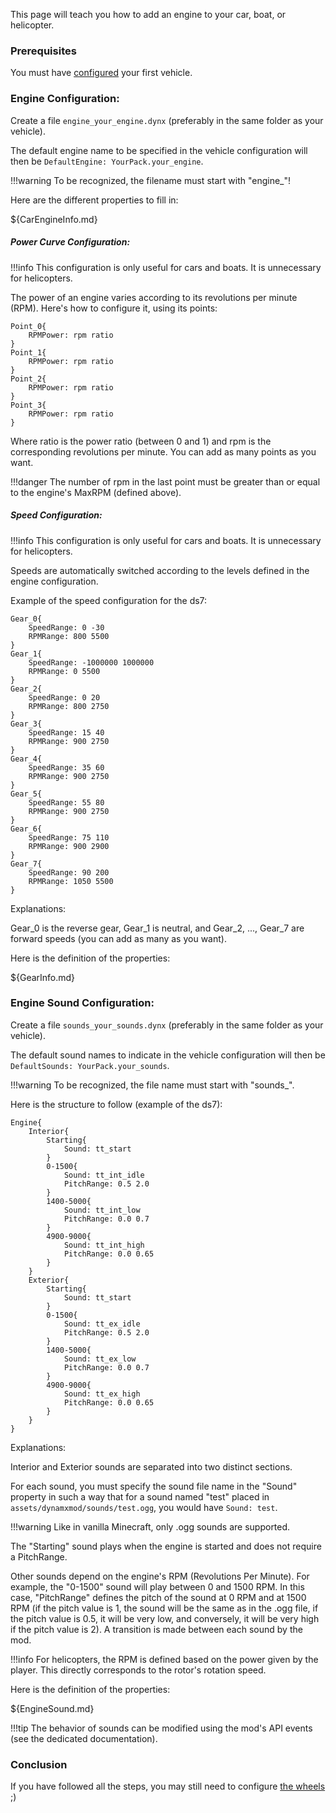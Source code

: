 This page will teach you how to add an engine to your car, boat, or helicopter.

### Prerequisites

You must have [configured](ModularVehicleInfo.md) your first vehicle.

### Engine Configuration:

Create a file `engine_your_engine.dynx` (preferably in the same folder as your vehicle).

The default engine name to be specified in the vehicle configuration will then be `DefaultEngine: YourPack.your_engine`.

!!!warning
    To be recognized, the filename must start with "engine_"!

Here are the different properties to fill in:

${CarEngineInfo.md}

##### Power Curve Configuration:

!!!info
    This configuration is only useful for cars and boats. It is unnecessary for helicopters.

The power of an engine varies according to its revolutions per minute (RPM). Here's how to configure it, using its points:

```
Point_0{
    RPMPower: rpm ratio
}
Point_1{
    RPMPower: rpm ratio
}
Point_2{
    RPMPower: rpm ratio
}
Point_3{
    RPMPower: rpm ratio
}
```

Where ratio is the power ratio (between 0 and 1) and rpm is the corresponding revolutions per minute. You can add as many points as you want.

!!!danger
    The number of rpm in the last point must be greater than or equal to the engine's MaxRPM (defined above).

##### Speed Configuration:

!!!info
    This configuration is only useful for cars and boats. It is unnecessary for helicopters.

Speeds are automatically switched according to the levels defined in the engine configuration.

Example of the speed configuration for the ds7:

```
Gear_0{
    SpeedRange: 0 -30
    RPMRange: 800 5500
}
Gear_1{
    SpeedRange: -1000000 1000000
    RPMRange: 0 5500
}
Gear_2{
    SpeedRange: 0 20
    RPMRange: 800 2750
}
Gear_3{
    SpeedRange: 15 40
    RPMRange: 900 2750
}
Gear_4{
    SpeedRange: 35 60
    RPMRange: 900 2750
}
Gear_5{
    SpeedRange: 55 80
    RPMRange: 900 2750
}
Gear_6{
    SpeedRange: 75 110
    RPMRange: 900 2900
}
Gear_7{
    SpeedRange: 90 200
    RPMRange: 1050 5500
}
```

Explanations:

Gear_0 is the reverse gear, Gear_1 is neutral, and Gear_2, ..., Gear_7 are forward speeds (you can add as many as you want).

Here is the definition of the properties:

${GearInfo.md}

### Engine Sound Configuration:

Create a file `sounds_your_sounds.dynx` (preferably in the same folder as your vehicle).

The default sound names to indicate in the vehicle configuration will then be `DefaultSounds: YourPack.your_sounds`.

!!!warning
    To be recognized, the file name must start with "sounds_".

Here is the structure to follow (example of the ds7):

```
Engine{
    Interior{
        Starting{
            Sound: tt_start
        }
        0-1500{
            Sound: tt_int_idle
			PitchRange: 0.5 2.0
        }
        1400-5000{
            Sound: tt_int_low
			PitchRange: 0.0 0.7
        }
        4900-9000{
            Sound: tt_int_high
			PitchRange: 0.0 0.65
        }
    }
    Exterior{
        Starting{
            Sound: tt_start
        }
        0-1500{
            Sound: tt_ex_idle
			PitchRange: 0.5 2.0
        }
        1400-5000{
            Sound: tt_ex_low
			PitchRange: 0.0 0.7
        }
        4900-9000{
            Sound: tt_ex_high
			PitchRange: 0.0 0.65
        }
    }
}
```

Explanations:

Interior and Exterior sounds are separated into two distinct sections.

For each sound, you must specify the sound file name in the "Sound" property in such a way that for a sound named "test" placed in `assets/dynamxmod/sounds/test.ogg`, you would have `Sound: test`.

!!!warning
    Like in vanilla Minecraft, only .ogg sounds are supported.

The "Starting" sound plays when the engine is started and does not require a PitchRange.

Other sounds depend on the engine's RPM (Revolutions Per Minute). For example, the "0-1500" sound will play between 0 and 1500 RPM. In this case, "PitchRange" defines the pitch of the sound at 0 RPM and at 1500 RPM (if the pitch value is 1, the sound will be the same as in the .ogg file, if the pitch value is 0.5, it will be very low, and conversely, it will be very high if the pitch value is 2). A transition is made between each sound by the mod.

!!!info
    For helicopters, the RPM is defined based on the power given by the player. This directly corresponds to the rotor's rotation speed.

Here is the definition of the properties:

${EngineSound.md}

!!!tip
    The behavior of sounds can be modified using the mod's API events (see the dedicated documentation).

### Conclusion

If you have followed all the steps, you may still need to configure [the wheels](WheelInfo.md) ;)
